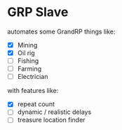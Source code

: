 # GRP Slave

automates some GrandRP things like:

- [X] Mining
- [X] Oil rig
- [ ] Fishing
- [ ] Farming
- [ ] Electrician

with features like:

- [X] repeat count
- [ ] dynamic / realistic delays
- [ ] treasure location finder
